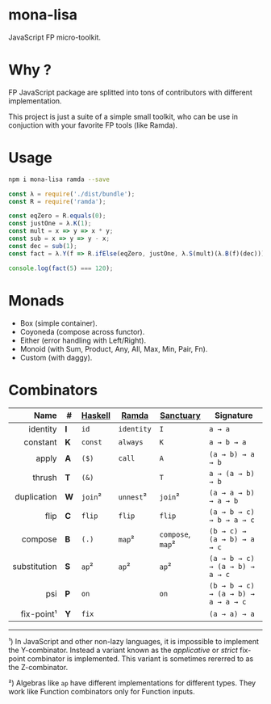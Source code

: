 # mona-lisa

JavaScript FP micro-toolkit.

# Why ?

FP JavaScript package are splitted into tons of contributors with different implementation.

This project is just a suite of a simple small toolkit, who can be use in conjuction with your favorite FP tools (like Ramda).

# Usage

```sh
npm i mona-lisa ramda --save
```

```js
const λ = require('./dist/bundle');
const R = require('ramda');

const eqZero = R.equals(0);
const justOne = λ.K(1);
const mult = x => y => x * y;
const sub = x => y => y - x;
const dec = sub(1);
const fact = λ.Y(f => R.ifElse(eqZero, justOne, λ.S(mult)(λ.B(f)(dec))));

console.log(fact(5) === 120);
```

# Monads

- Box (simple container).
- Coyoneda (compose across functor).
- Either (error handling with Left/Right).
- Monoid (with Sum, Product, Any, All, Max, Min, Pair, Fn).
- Custom (with daggy).

# Combinators

Name         | #     | [Haskell][] | [Ramda][]          | [Sanctuary][]          | Signature
------------:|-------|-------------|--------------------|------------------------|----------
identity     | **I** | `id`        | `identity`         | `I`                    | `a → a`
constant     | **K** | `const`     | `always`           | `K`                    | `a → b → a`
apply        | **A** | `($)`       | `call`             | `A`                    | `(a → b) → a → b`
thrush       | **T** | `(&)`       |                    | `T`                    | `a → (a → b) → b`
duplication  | **W** | `join`²     | `unnest`²          | `join`²                | `(a → a → b) → a → b`
flip         | **C** | `flip`      | `flip`             | `flip`                 | `(a → b → c) → b → a → c`
compose      | **B** | `(.)`       | `map`²             | `compose`, `map`²      | `(b → c) → (a → b) → a → c`
substitution | **S** | `ap`²       | `ap`²              | `ap`²                  | `(a → b → c) → (a → b) → a → c`
psi          | **P** | `on`        |                    | `on`                   | `(b → b → c) → (a → b) → a → a → c`
fix-point¹   | **Y** | `fix`       |                    |                        | `(a → a) → a`

-----

¹) In JavaScript and other non-lazy languages, it is impossible to implement the
  Y-combinator. Instead a variant known as the *applicative* or *strict*
  fix-point combinator is implemented. This variant is sometimes rererred to as
  the Z-combinator.

²) Algebras like `ap` have different implementations for different types.
  They work like Function combinators only for Function inputs.

[Haskell]: https://www.haskell.org/
[Ramda]: http://ramdajs.com/
[Sanctuary]: http://sanctuary.js.org/#combinator
